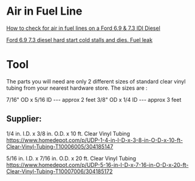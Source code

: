 # Air in Fuel Line
[How to check for air in fuel lines on a Ford 6.9 & 7.3 IDI Diesel](https://youtu.be/YJgbvwIuJjQ)

[Ford 6.9 7.3 diesel hard start cold stalls and dies. Fuel leak](https://youtu.be/3vqSaDWcCJE)

# Tool
The parts you will need are only 2 different sizes of standard clear vinyl tubing from your nearest hardware store.  The sizes are :

7/16" OD x 5/16 ID --- approx 2 feet
3/8" OD x 1/4 ID --- approx 3 feet


## Supplier:
1/4 in. I.D. x 3/8 in. O.D. x 10 ft. Clear Vinyl Tubing  
https://www.homedepot.com/p/UDP-1-4-in-I-D-x-3-8-in-O-D-x-10-ft-Clear-Vinyl-Tubing-T10006005/304185147

5/16 in. I.D. x 7/16 in. O.D. x 20 ft. Clear Vinyl Tubing
https://www.homedepot.com/p/UDP-5-16-in-I-D-x-7-16-in-O-D-x-20-ft-Clear-Vinyl-Tubing-T10007006/304185172
